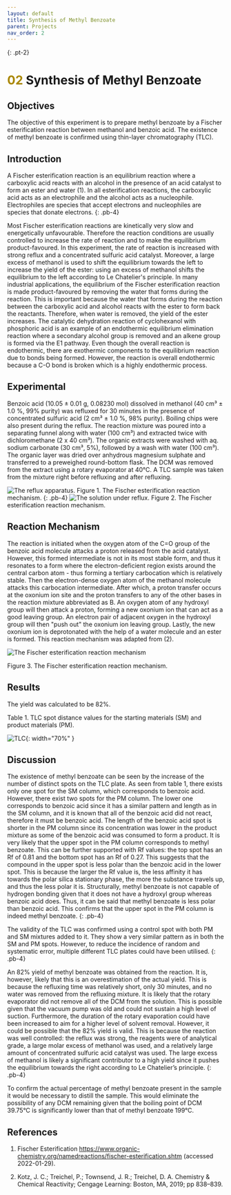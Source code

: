 ```yaml
---
layout: default
title: Synthesis of Methyl Benzoate
parent: Projects
nav_order: 2
---
```



{: .pt-2}
# <span style="color:#a98700">02</span> Synthesis of Methyl Benzoate

## Objectives

The objective of this experiment is to prepare methyl benzoate by a Fischer esterification reaction between methanol and benzoic acid. The existence of methyl benzoate is confirmed using thin-layer chromatography (TLC).

## Introduction

A Fischer esterification reaction is an equilibrium reaction where a carboxylic acid reacts with an alcohol in the presence of an acid catalyst to form an ester and water (1). In all esterification reactions, the carboxylic acid acts as an electrophile and the alcohol acts as  a nucleophile. Electrophiles are species that accept electrons and nucleophiles are species that donate electrons.
{: .pb-4}

Most Fischer esterification reactions are kinetically very slow and energetically unfavourable. Therefore the reaction conditions are usually controlled to increase the rate of reaction and to make the equilibrium product-favoured. In this experiment, the rate of reaction is increased with strong reflux and a concentrated sulfuric acid catalyst. Moreover, a large excess of methanol is used to shift the equilibrium towards the left to increase the yield of the ester: using an excess of methanol shifts the equilibrium to the left according to Le Chatelier's principle. In many industrial applications, the equilibrium of the Fischer esterification reaction is made product-favoured by removing the water that forms during the reaction. This is important because the water that forms during the reaction between the carboxylic acid and alcohol reacts with the ester to form back the reactants. Therefore, when water is removed, the yield of the ester increases.
The catalytic dehydration reaction of cyclohexanol with phosphoric acid is an example of an endothermic equilibrium elimination reaction where a secondary alcohol group is removed and an alkene group is formed via the E1 pathway. Even though the overall reaction is endothermic, there are exothermic components to the equilibrium reaction due to bonds being formed. However, the reaction is overall endothermic because a C-O bond is broken which is a highly endothermic process. 


## Experimental


Benzoic acid (10.05 ± 0.01 g, 0.08230 mol) dissolved in methanol (40 cm³ ± 1.0 %, 99% purity) was refluxed for 30 minutes in the presence of concentrated sulfuric acid (2 cm³ ± 1.0 %, 98% purity). Boiling chips were also present during the reflux. The reaction mixture was poured into a separating funnel along with water (100 cm³) and extracted twice with dichloromethane (2 x 40 cm³). The organic extracts were washed with aq. sodium carbonate (30 cm³, 5%), followed by a wash with water (100 cm³). The organic layer was dried over anhydrous magnesium sulphate and transferred to a preweighed round-bottom flask. The DCM was removed from the extract using a rotary evaporator at 40°C. A TLC sample was taken from the mixture right before refluxing and after refluxing. 

![The reflux apparatus.](/Lab/assets/images/02/1.jpg)
Figure 1. The Fischer esterification reaction mechanism.
{: .pb-4}
![The solution under reflux.](/Lab/assets/images/02/2.jpg)
Figure 2. The Fischer esterification reaction mechanism.


## Reaction Mechanism


The reaction is initiated when the oxygen atom of the C=O group of the benzoic acid molecule attacks a proton released from the acid catalyst. However, this formed intermediate is not in its most stable form, and thus it resonates to a form where the electron-deficient region exists around the central carbon atom - thus forming a tertiary carbocation which is relatively stable. Then the electron-dense oxygen atom of the methanol molecule attacks this carbocation intermediate. After which, a proton transfer occurs at the oxonium ion site and the proton transfers to any of the other bases in the reaction mixture abbreviated as B. An oxygen atom of any hydroxyl group will then attack a proton, forming a new oxonium ion that can act as a good leaving group. An electron pair of adjacent oxygen in the hydroxyl group will then "push out" the oxonium ion leaving group. Lastly, the new oxonium ion is deprotonated with the help of a water molecule and an ester is formed. This reaction mechanism was adapted from (2).

![The Fischer esterification reaction mechanism](/Lab/assets/images/02/Reaction_Scheme.svg)

Figure 3. The Fischer esterification reaction mechanism.

## Results

The yield was calculated to be 82%.

Table 1. TLC spot distance values for the starting materials (SM) and product materials (PM).

![TLC](/Lab/assets/images/02/TLC.png){: width="70%" }

## Discussion
 
The existence of methyl benzoate can be seen by the increase of the number of distinct spots on the TLC plate. As seen from table 1, there exists only one spot for the SM column, which corresponds to benzoic acid. However, there exist two spots for the PM column. The lower one corresponds to benzoic acid since it has a similar pattern and length as in the SM column, and it is known that all of the benzoic acid did not react, therefore it must be benzoic acid. The length of the benzoic acid spot is shorter in the PM column since its concentration was lower in the product mixture as some of the benzoic acid was consumed to form a product. It is very likely that the upper spot in the PM column corresponds to methyl benzoate. This can be further supported with Rf values: the top spot has an Rf of 0.81 and the bottom spot has an Rf of 0.27. This suggests that the compound in the upper spot is less polar than the benzoic acid in the lower spot. This is because the larger the Rf value is, the less affinity it has towards the polar silica stationary phase, the more the substance travels up, and thus the less polar it is. Structurally, methyl benzoate is not capable of hydrogen bonding given that it does not have a hydroxyl group whereas benzoic acid does. Thus, it can be said that methyl benzoate is less polar than benzoic acid. This confirms that the upper spot in the PM column is indeed methyl benzoate. 
{: .pb-4}

The validity of the TLC was confirmed using a control spot with both PM and SM mixtures added to it. They show a very similar pattern as in both the SM and PM spots. However, to reduce the incidence of random and systematic error, multiple different TLC plates could have been utilised.
{: .pb-4}
 

An 82% yield of methyl benzoate was obtained from the reaction. It is, however, likely that this is an overestimation of the actual yield. This is because the refluxing time was relatively short, only 30 minutes, and no water was removed from the refluxing mixture. It is likely that the rotary evaporator did not remove all of the DCM from the solution. This is possible given that the vacuum pump was old and could not sustain a high level of suction. Furthermore, the duration of the rotary evaporation could have been increased to aim for a higher level of solvent removal. However, it could be possible that the 82% yield is valid. This is because the reaction was well controlled: the reflux was strong, the reagents were of analytical grade, a large molar excess of methanol was used, and a relatively large amount of concentrated sulfuric acid catalyst was used. The large excess of methanol is likely a significant contributor to a high yield since it pushes the equilibrium towards the right according to Le Chatelier’s principle.
{: .pb-4}
 

To confirm the actual percentage of methyl benzoate present in the sample it would be necessary to distill the sample. This would eliminate the possibility of any DCM remaining given that the boiling point of DCM 39.75°C is significantly lower than that of methyl benzoate 199°C.
 
 
## References

1. Fischer Esterification https://www.organic-chemistry.org/namedreactions/fischer-esterification.shtm (accessed 2022-01-29).

1. Kotz, J. C.; Treichel, P.; Townsend, J. R.; Treichel, D. A. Chemistry & Chemical Reactivity; Cengage Learning: Boston, MA, 2019; pp 838–839.

